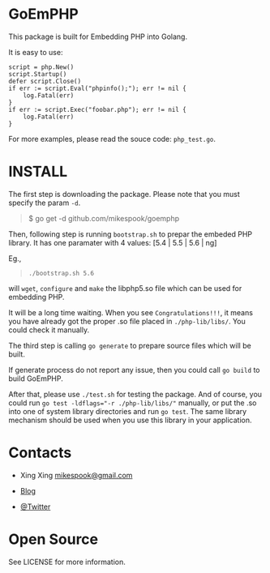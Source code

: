 # GoEmPHP

This package is built for Embedding PHP into Golang.

It is easy to use:

    script = php.New()
    script.Startup()
    defer script.Close() 
    if err := script.Eval("phpinfo();"); err != nil {
        log.Fatal(err)
    }
    if err := script.Exec("foobar.php"); err != nil {
        log.Fatal(err)
    }

For more examples, please read the souce code: `php_test.go`.

# INSTALL

The first step is downloading the package. Please note that you must specify
the param `-d`.

> $ go get -d github.com/mikespook/goemphp

Then, following step is running `bootstrap.sh` to prepar the embeded PHP 
library. It has one paramater with 4 values: [5.4 | 5.5 | 5.6 | ng]

Eg.,

> `./bootstrap.sh 5.6`

will `wget`, `configure` and `make` the libphp5.so file which can be used for embedding PHP.

It will be a long time waiting. When you see `Congratulations!!!`, it means you have already got the proper .so file placed in `./php-lib/libs/`. You could check it manually.

The third step is calling `go generate` to prepare source files which will be built.

If generate process do not report any issue, then you could call `go build` to build GoEmPHP.

After that, please use `./test.sh` for testing the package. And of course, you could run `go test -ldflags="-r ./php-lib/libs/"` manually, or put the .so into one of system library directories and run `go test`. The same library mechanism should be used when you use this library in your application.

# Contacts

 * Xing Xing <mikespook@gmail.com>

 * [Blog](http://mikespook.com)

 * [@Twitter](http://twitter.com/mikespook)

# Open Source

See LICENSE for more information.

